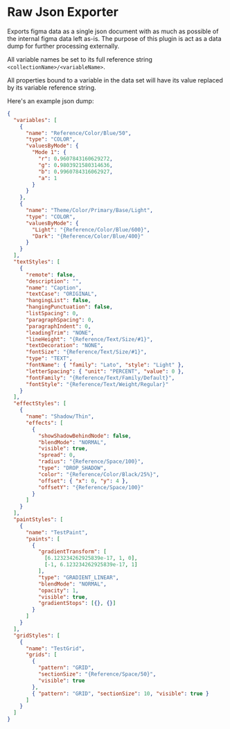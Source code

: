 # Raw Json Exporter

Exports figma data as a single json document with as much as possible of the internal figma data left as-is. The purpose of this plugin is act as a data dump for further processing externally.

All variable names be set to its full reference string `<collectionName>/<variableName>`.

All properties bound to a variable in the data set will have its value replaced by its variable reference string.

Here's an example json dump:

```json
{
  "variables": [
    {
      "name": "Reference/Color/Blue/50",
      "type": "COLOR",
      "valuesByMode": {
        "Mode 1": {
          "r": 0.9607843160629272,
          "g": 0.9803921580314636,
          "b": 0.9960784316062927,
          "a": 1
        }
      }
    },
    {
      "name": "Theme/Color/Primary/Base/Light",
      "type": "COLOR",
      "valuesByMode": {
        "Light": "{Reference/Color/Blue/600}",
        "Dark": "{Reference/Color/Blue/400}"
      }
    }
  ],
  "textStyles": [
    {
      "remote": false,
      "description": "",
      "name": "Caption",
      "textCase": "ORIGINAL",
      "hangingList": false,
      "hangingPunctuation": false,
      "listSpacing": 0,
      "paragraphSpacing": 0,
      "paragraphIndent": 0,
      "leadingTrim": "NONE",
      "lineHeight": "{Reference/Text/Size/#1}",
      "textDecoration": "NONE",
      "fontSize": "{Reference/Text/Size/#1}",
      "type": "TEXT",
      "fontName": { "family": "Lato", "style": "Light" },
      "letterSpacing": { "unit": "PERCENT", "value": 0 },
      "fontFamily": "{Reference/Text/Family/Default}",
      "fontStyle": "{Reference/Text/Weight/Regular}"
    }
  ],
  "effectStyles": [
    {
      "name": "Shadow/Thin",
      "effects": [
        {
          "showShadowBehindNode": false,
          "blendMode": "NORMAL",
          "visible": true,
          "spread": 0,
          "radius": "{Reference/Space/100}",
          "type": "DROP_SHADOW",
          "color": "{Reference/Color/Black/25%}",
          "offset": { "x": 0, "y": 4 },
          "offsetY": "{Reference/Space/100}"
        }
      ]
    }
  ],
  "paintStyles": [
    {
      "name": "TestPaint",
      "paints": [
        {
          "gradientTransform": [
            [6.123234262925839e-17, 1, 0],
            [-1, 6.123234262925839e-17, 1]
          ],
          "type": "GRADIENT_LINEAR",
          "blendMode": "NORMAL",
          "opacity": 1,
          "visible": true,
          "gradientStops": [{}, {}]
        }
      ]
    }
  ],
  "gridStyles": [
    {
      "name": "TestGrid",
      "grids": [
        {
          "pattern": "GRID",
          "sectionSize": "{Reference/Space/50}",
          "visible": true
        },
        { "pattern": "GRID", "sectionSize": 10, "visible": true }
      ]
    }
  ]
}
```
